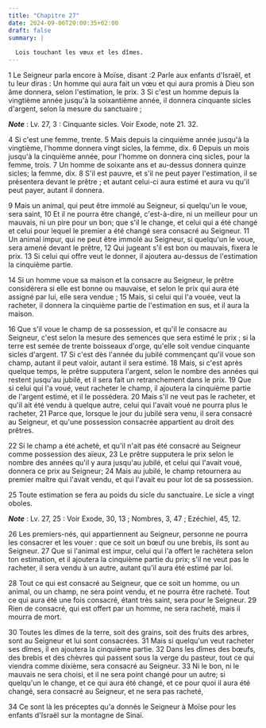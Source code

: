 ```yaml
---
title: "Chapitre 27"
date: 2024-09-06T20:00:35+02:00
draft: false
summary: |
  
  Lois touchant les vœux et les dîmes.
---
```



1 Le Seigneur parla encore à Moïse, disant :2 Parle aux enfants d'Israël, et tu leur diras : Un homme qui aura fait un vœu et qui aura promis à Dieu son âme donnera, selon l'estimation, le prix. 3 Si c'est un homme depuis la vingtième année jusqu'à la soixantième année, il donnera cinquante sicles d'argent, selon la mesure du sanctuaire ;

***Note*** :  Lv. 27, 3 : Cinquante sicles. Voir Exode, note 21. 32.

4 Si c'est une femme, trente. 5 Mais depuis la cinquième année jusqu'à la vingtième, l'homme donnera vingt sicles, la femme, dix. 6 Depuis un mois jusqu'à la cinquième année, pour l'homme on donnera cinq sicles, pour la femme, trois. 7 Un homme de soixante ans et au-dessus donnera quinze sicles; la femme, dix. 8 S'il est pauvre, et s'il ne peut payer l'estimation, il se présentera devant le prêtre ; et autant celui-ci aura estimé et aura vu qu'il peut payer, autant il donnera.


9 Mais un animal, qui peut être immolé au Seigneur, si quelqu'un le voue, sera saint, 10 Et il ne pourra être changé, c'est-à-dire, ni un meilleur pour un mauvais, ni un pire pour un bon; que s'il le change, et celui qui a été changé et celui pour lequel le premier a été changé sera consacré au Seigneur. 11 Un animal impur, qui ne peut être immolé au Seigneur, si quelqu'un le voue, sera amené devant le prêtre, 12 Qui jugeant s'il est bon ou mauvais, fixera le prix. 13 Si celui qui offre veut le donner, il ajoutera au-dessus de l'estimation la cinquième partie.


14 Si un homme voue sa maison et la consacre au Seigneur, le prêtre considérera si elle est bonne ou mauvaise, et selon le prix qui aura été assigné par lui, elle sera vendue ; 15 Mais, si celui qui l'a vouée, veut la racheter, il donnera la cinquième partie de l'estimation en sus, et il aura la maison.


16 Que s'il voue le champ de sa possession, et qu'il le consacre au Seigneur, c'est selon la mesure des semences que sera estimé le prix ; si la terre est semée de trente boisseaux d'orge, qu'elle soit vendue cinquante sicles d'argent. 17 Si c'est dès l'année du jubilé commençant qu'il voue son champ, autant il peut valoir, autant il sera estimé. 18 Mais, si c'est après quelque temps, le prêtre supputera l'argent, selon le nombre des années qui restent jusqu'au jubilé, et il sera fait un retranchement dans le prix. 19 Que si celui qui l'a voué, veut racheter le champ, il ajoutera la cinquième partie de l'argent estimé, et il le possédera. 20 Mais s'il ne veut pas le racheter, et qu'il ait été vendu à quelque autre, celui qui l'avait voué ne pourra plus le racheter, 21 Parce que, lorsque le jour du jubilé sera venu, il sera consacré au Seigneur, et qu'une possession consacrée appartient au droit des prêtres.


22 Si le champ a été acheté, et qu'il n'ait pas été consacré au Seigneur comme possession des aïeux, 23 Le prêtre supputera le prix selon le nombre des années qu'il y aura jusqu'au jubilé, et celui qui l'avait voué, donnera ce prix au Seigneur; 24 Mais au jubilé, le champ retournera au premier maître qui l'avait vendu, et qui l'avait eu pour lot de sa possession.


25 Toute estimation se fera au poids du sicle du sanctuaire. Le sicle a vingt oboles.

***Note*** :  Lv. 27, 25 : Voir Exode, 30, 13 ; Nombres, 3, 47 ; Ezéchiel, 45, 12.


26 Les premiers-nés, qui appartiennent au Seigneur, personne ne pourra les consacrer et les vouer : que ce soit un bœuf ou une brebis, ils sont au Seigneur. 27 Que si l'animal est impur, celui qui l'a offert le rachètera selon ton estimation, et il ajoutera la cinquième partie du prix; s'il ne veut pas le racheter, il sera vendu à un autre, autant qu'il aura été estimé par loi.


28 Tout ce qui est consacré au Seigneur, que ce soit un homme, ou un animal, ou un champ, ne sera point vendu, et ne pourra être racheté. Tout ce qui aura été une fois consacré, étant très saint, sera pour le Seigneur. 29 Rien de consacré, qui est offert par un homme, ne sera racheté, mais il mourra de mort.


30 Toutes les dîmes de la terre, soit des grains, soit des fruits des arbres, sont au Seigneur et lui sont consacrées. 31 Mais si quelqu'un veut racheter ses dîmes, il en ajoutera la cinquième partie. 32 Dans les dîmes des bœufs, des brebis et des chèvres qui passent sous la verge du pasteur, tout ce qui viendra comme dixième, sera consacré au Seigneur. 33 Ni le bon, ni le mauvais ne sera choisi, et il ne sera point changé pour un autre; si quelqu'un le change, et ce qui aura été changé, et ce pour quoi il aura été changé, sera consacré au Seigneur, et ne sera pas racheté,


34 Ce sont là les préceptes qu'a donnés le Seigneur à Moïse pour les enfants d'Israël sur la montagne de Sinaï.
